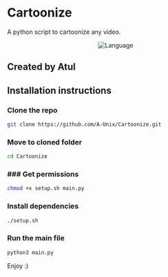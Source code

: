 # Cartoonize
 A python script to cartoonize any video.

<p align="center">
  <img src="https://img.shields.io/badge/Language-Python/Bash-cyan" alt="Language" />

## Created by Atul

## Installation instructions
 ### Clone the repo
  ```bash
  git clone https://github.com/A-Unix/Cartoonize.git
  ```
 ### Move to cloned folder
 ```bash
 cd Cartoonize
 ```
 ### ### Get permissions
  ```bash
  chmod +x setup.sh main.py
  ```
 ### Install dependencies
  ```bash
  ./setup.sh
  ```
 ### Run the main file
  ```bash
  python3 main.py
  ```
</p>
Enjoy :)
